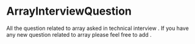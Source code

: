 # ArrayInterviewQuestion
All the question related to array asked in technical interview . If you have any new question related to array please feel free to add .
